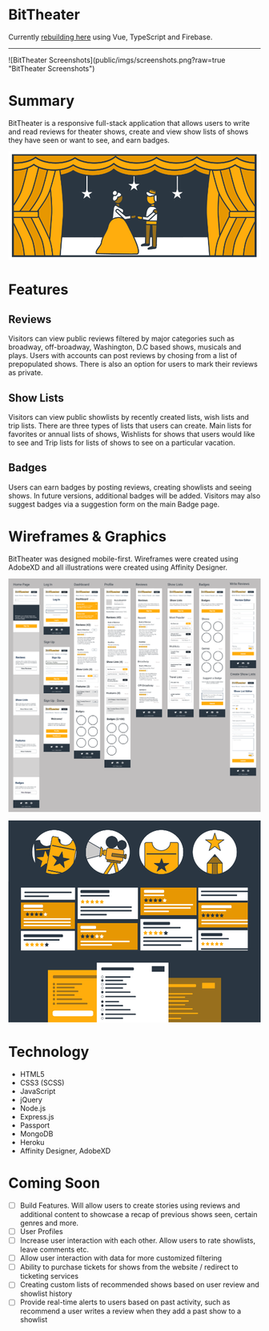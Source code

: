 # BitTheater
Currently [rebuilding here](https://github.com/brittanyrw/bittheater) using Vue, TypeScript and Firebase. 
<hr>
![BitTheater Screenshots](public/imgs/screenshots.png?raw=true "BitTheater Screenshots")

# Summary
BitTheater is a responsive full-stack application that allows users to write and read reviews for theater shows, create and view show lists of shows they have seen or want to see, and earn badges. 

![BitTheater Animated SVG Image](public/imgs/home-image.gif?raw=true "BitTheater Animated SVG Image")

# Features

## Reviews

Visitors can view public reviews filtered by major categories such as broadway, off-broadway, Washington, D.C based shows, musicals and plays. Users with accounts can post reviews by chosing from a list of prepopulated shows. There is also an option for users to mark their reviews as private.

## Show Lists
Visitors can view public showlists by recently created lists, wish lists and trip lists. There are three types of lists that users can create. Main lists for favorites or annual lists of shows, Wishlists for shows that users would like to see and Trip lists for lists of shows to see on a particular vacation.

## Badges
Users can earn badges by posting reviews, creating showlists and seeing shows. In future versions, additional badges will be added. Visitors may also suggest badges via a suggestion form on the main Badge page. 

# Wireframes & Graphics

BitTheater was designed mobile-first. Wireframes were created using AdobeXD and all illustrations were created using Affinity Designer.

![BitTheater Wireframes](public/imgs/wireframes.png?raw=true "BitTheater Wirefreames")

![BitTheater Graphics Screenshot](public/imgs/screenshots3.jpg?raw=true "BitTheater Graphics Screenshots")

# Technology

* HTML5
* CSS3 (SCSS)
* JavaScript
* jQuery
* Node.js
* Express.js
* Passport
* MongoDB
* Heroku
* Affinity Designer, AdobeXD


# Coming Soon

- [ ] Build Features. Will allow users to create stories using reviews and additional content to showcase a recap of previous shows seen, certain genres and more.
- [ ] User Profiles
- [ ] Increase user interaction with each other. Allow users to rate showlists, leave comments etc.
- [ ] Allow user interaction with data for more customized filtering
- [ ] Ability to purchase tickets for shows from the website / redirect to ticketing services
- [ ] Creating custom lists of recommended shows based on user review and showlist history
- [ ] Provide real-time alerts to users based on past activity, such as recommend a user writes a review when they add a past show to a showlist
